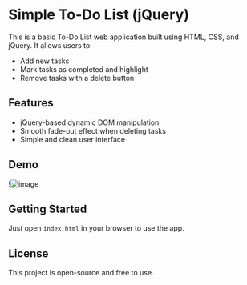 # Simple To-Do List (jQuery)

This is a basic To-Do List web application built using HTML, CSS, and jQuery. It allows users to:

- Add new tasks
- Mark tasks as completed and highlight
- Remove tasks with a delete button

## Features

- jQuery-based dynamic DOM manipulation
- Smooth fade-out effect when deleting tasks
- Simple and clean user interface

## Demo

!![image](https://github.com/user-attachments/assets/d465c48b-35c0-4579-99f7-429d6677a2a7)


## Getting Started

Just open `index.html` in your browser to use the app.

## License

This project is open-source and free to use.
